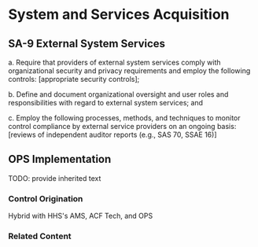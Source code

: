 # System and Services Acquisition
## SA-9 External System Services

a. Require that providers of external system services comply with organizational security and privacy requirements and employ the following controls: [appropriate security controls];

b. Define and document organizational oversight and user roles and responsibilities with regard to external system services; and

c. Employ the following processes, methods, and techniques to monitor control compliance by external service providers on an ongoing basis: [reviews of independent auditor reports (e.g., SAS 70, SSAE 16)]

## OPS Implementation

TODO: provide inherited text

### Control Origination

Hybrid with HHS's AMS, ACF Tech, and OPS

### Related Content
